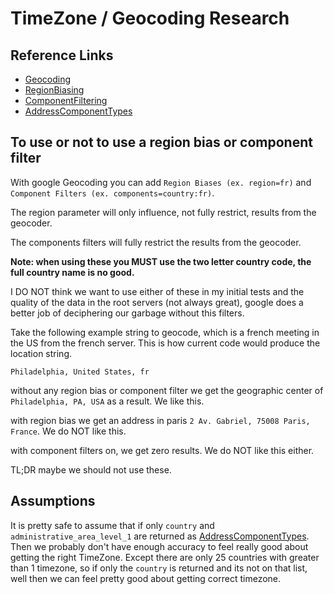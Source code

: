 # TimeZone / Geocoding Research

## Reference Links
* [Geocoding](https://developers.google.com/maps/documentation/geocoding/overview)
* [RegionBiasing](https://developers.google.com/maps/documentation/geocoding/overview#RegionCodes)
* [ComponentFiltering](https://developers.google.com/maps/documentation/geocoding/overview#ComponentFiltering)
* [AddressComponentTypes](https://developers.google.com/maps/documentation/geocoding/overview#Types)


## To use or not to use a region bias or component filter

With google Geocoding you can add `Region Biases (ex. region=fr)` and `Component Filters (ex. components=country:fr)`.

The region parameter will only influence, not fully restrict, results from the geocoder.

The components filters will fully restrict the results from the geocoder.

**Note: when using these you MUST use the two letter country code, the full country name is no good.**

I DO NOT think we want to use either of these in my initial tests and the quality of the data in the root servers (not always great), google does
a better job of deciphering our garbage without this filters.

Take the following example string to geocode, which is a french meeting in the US from the french server. This is how current code would produce the location string.

`Philadelphia, United States, fr`

without any region bias or component filter we get the geographic center of `Philadelphia, PA, USA` as a result. We like this.

with region bias we get an address in paris `2 Av. Gabriel, 75008 Paris, France`. We do NOT like this.

with component filters on, we get zero results. We do NOT like this either.

TL;DR maybe we should not use these.

## Assumptions

It is pretty safe to assume that if only `country` and `administrative_area_level_1` are returned as [AddressComponentTypes](https://developers.google.com/maps/documentation/geocoding/overview#Types).
Then we probably don't have enough accuracy to feel really good about getting the right TimeZone. Except there are only 25 countries with greater than 1 timezone, so if only the
`country` is returned and its not on that list, well then we can feel pretty good about getting correct timezone.

